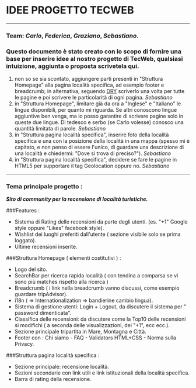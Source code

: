 # IDEE PROGETTO TECWEB
_______________________

### Team: *Carlo*, *Federica*, *Graziano*, *Sebastiano*.

### Questo documento è stato creato con lo scopo di fornire una base per inserire idee al nostro progetto di TecWeb, qualsiasi intuizione, aggiunta o proposta scrivetela qui.
1. non so se sia scontato, aggiungere parti presenti in "Struttura Homepage" alla pagina località specifica, ad esempio footer e breadcrumb; in alternativa, seguendo [DRY](http://it.wikipedia.org/wiki/Don't_Repeat_Yourself "Don't Repeat Yourself") scriverlo una volta per tutte le pagine e poi scrivere le particolarità di ogni pagina. *Sebastiano*
2. in "Struttura Homepage", limitare già da ora a "Inglese" e "Italiano" le lingue disponibili, per quanto mi riguarda. Se altri conoscono lingue aggiuntive ben venga, ma io posso garantire di scrivere pagine solo in queste due lingue. Di tedesco e serbo (se Carlo volesse) conosco una quantità limitata di parole. *Sebastiano*
3. in "Struttura pagina località specifica", inserire foto della località specifica e una con la posizione della località in una mappa (spesso mi è capitato, e non penso di essere l'unico, di guardare una descrizione di una località e chiedermi: "Dove si trova di preciso?"). *Sebastiano*
4. in "Struttura pagina località specifica", decidere se fare le pagine in HTML5 per supportare il tag Geolocation oppure no. *Sebastiano*

_______________________
### Tema principale progetto :
***Sito di community per la recensione di località turistiche.***

###Features :
- Sistema di Rating delle recensioni da parte degli utenti. (es. "+1" Google style oppure "Likes" facebook style).
- Wishlist dei luoghi preferiti dall'utente ( sezione visibile solo se prima loggato).
- Ultime recensioni inserite.


###Struttura Homepage ( elementi costitutivi ) :
- Logo del sito.
- SearchBar per ricerca rapida località ( con tendina a comparsa se vi sono più matches rispetto alla ricerca )
- Breadcrumb ( i link nella breadcrumb vanno discussi, come esempio guardare tripAdvisor).
- i18n ( => Internationalization => bandierine cambio lingua).
- Sistema di gestione utenti: Login + Logout, da discutere il sistema per " password dimenticata".
- Classifica delle recensioni: da discutere come la Top10 delle recensioni si modifichi ( a seconda delle visualizzazioni, dei "+1", ecc ecc.).
- Sezione principale tripartita in Mare, Montagna e Città.
- Footer con : Chi siamo - FAQ - Validators HTML+CSS - Norma sulla Privacy.

###Struttura pagina località specifica :
- Sezione principale: recensione località.
- Sezioni secondarie con link utili e link istituzionali della località specifica.
- Barra di rating della recensione.
